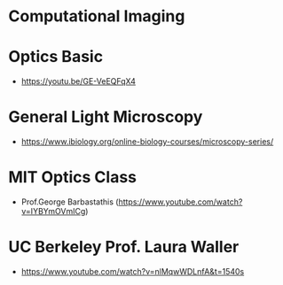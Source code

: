 # Computational Imaging

# Optics Basic

- https://youtu.be/GE-VeEQFqX4

# General Light Microscopy 

- https://www.ibiology.org/online-biology-courses/microscopy-series/

# MIT Optics Class 

- Prof.George Barbastathis (https://www.youtube.com/watch?v=IYBYmOVmICg)

# UC Berkeley Prof. Laura Waller

- https://www.youtube.com/watch?v=nlMqwWDLnfA&t=1540s
